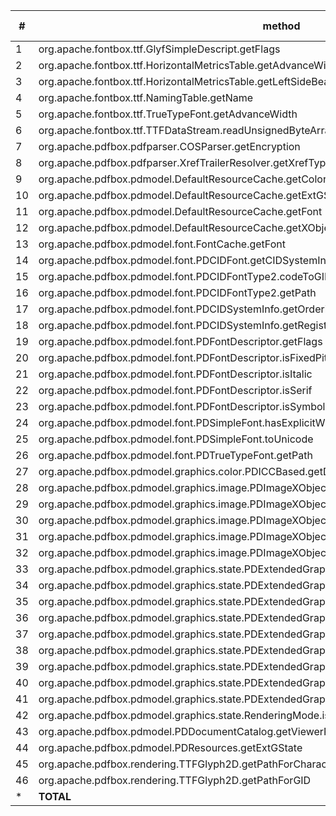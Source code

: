 | \# | method                                                                                          | invocations | collected profiles | unique profiles | tested profiles | passing tests | failing tests | descartes classification |
|----|-------------------------------------------------------------------------------------------------|-------------|--------------------|-----------------|-----------------|---------------|---------------|--------------------------|
| 1  | org.apache.fontbox.ttf.GlyfSimpleDescript.getFlags                                              | 23471       | 23471              | 11730           | 117             | 117           | 0             | tested                   |
| 2  | org.apache.fontbox.ttf.HorizontalMetricsTable.getAdvanceWidth                                   | 275         | 275                | 174             | 174             | 174           | 0             | tested                   |
| 3  | org.apache.fontbox.ttf.HorizontalMetricsTable.getLeftSideBearing                                | 431         | 360                | 360             | 360             | 360           | 0             | tested                   |
| 4  | org.apache.fontbox.ttf.NamingTable.getName                                                      | 650         | 563                | 273             | 273             | 273           | 0             | tested                   |
| 5  | org.apache.fontbox.ttf.TrueTypeFont.getAdvanceWidth                                             | 275         | 275                | 174             | 174             | 174           | 0             | tested                   |
| 6  | org.apache.fontbox.ttf.TTFDataStream.readUnsignedByteArray                                      | 431         | 431                | 431             | 43              | 43            | 0             | tested                   |
| 7  | org.apache.pdfbox.pdfparser.COSParser.getEncryption                                             | 46          | 38                 | 35              | 35              | 13            | 22            |                          |
| 8  | org.apache.pdfbox.pdfparser.XrefTrailerResolver.getXrefType                                     | 46          | 46                 | 17              | 17              | 17            | 0             |                          |
| 9  | org.apache.pdfbox.pdmodel.DefaultResourceCache.getColorSpace                                    | 72          | 29                 | 27              | 27              | 4             | 23            |                          |
| 10 | org.apache.pdfbox.pdmodel.DefaultResourceCache.getExtGState                                     | 49          | 24                 | 22              | 22              | 4             | 18            |                          |
| 11 | org.apache.pdfbox.pdmodel.DefaultResourceCache.getFont                                          | 546         | 29                 | 29              | 29              | 5             | 24            |                          |
| 12 | org.apache.pdfbox.pdmodel.DefaultResourceCache.getXObject                                       | 66          | 15                 | 15              | 15              | 13            | 2             |                          |
| 13 | org.apache.pdfbox.pdmodel.font.FontCache.getFont                                                | 115         | 115                | 105             | 105             | 83            | 22            |                          |
| 14 | org.apache.pdfbox.pdmodel.font.PDCIDFont.getCIDSystemInfo                                       | 3           | 3                  | 1               | 1               | 0             | 1             |                          |
| 15 | org.apache.pdfbox.pdmodel.font.PDCIDFontType2.codeToGID                                         | 58          | 38                 | 7               | 7               | 7             | 0             |                          |
| 16 | org.apache.pdfbox.pdmodel.font.PDCIDFontType2.getPath                                           | 6           | 6                  | 6               | 6               | 0             | 6             |                          |
| 17 | org.apache.pdfbox.pdmodel.font.PDCIDSystemInfo.getOrdering                                      | 12          | 12                 | 1               | 1               | 1             | 0             |                          |
| 18 | org.apache.pdfbox.pdmodel.font.PDCIDSystemInfo.getRegistry                                      | 3           | 3                  | 1               | 1               | 1             | 0             |                          |
| 19 | org.apache.pdfbox.pdmodel.font.PDFontDescriptor.getFlags                                        | 227         | 227                | 54              | 54              | 54            | 0             |                          |
| 20 | org.apache.pdfbox.pdmodel.font.PDFontDescriptor.isFixedPitch                                    | 21          | 21                 | 6               | 6               | 6             | 0             |                          |
| 21 | org.apache.pdfbox.pdmodel.font.PDFontDescriptor.isItalic                                        | 21          | 21                 | 6               | 6               | 6             | 0             |                          |
| 22 | org.apache.pdfbox.pdmodel.font.PDFontDescriptor.isSerif                                         | 21          | 21                 | 6               | 6               | 6             | 0             |                          |
| 23 | org.apache.pdfbox.pdmodel.font.PDFontDescriptor.isSymbolic                                      | 24          | 24                 | 20              | 20              | 20            | 0             |                          |
| 24 | org.apache.pdfbox.pdmodel.font.PDSimpleFont.hasExplicitWidth                                    | 274         | 144                | 117             | 117             | 117           | 0             |                          |
| 25 | org.apache.pdfbox.pdmodel.font.PDSimpleFont.toUnicode                                           | 30840       | 37                 | 35              | 35              | 35            | 0             |                          |
| 26 | org.apache.pdfbox.pdmodel.font.PDTrueTypeFont.getPath                                           | 782         | 36                 | 36              | 36              | 0             | 36            |                          |
| 27 | org.apache.pdfbox.pdmodel.graphics.color.PDICCBased.getDefaultDecode                            | 16          | 16                 | 8               | 8               | 8             | 0             |                          |
| 28 | org.apache.pdfbox.pdmodel.graphics.image.PDImageXObject.getColorKeyMask                         | 39          | 7                  | 7               | 7               | 7             | 0             |                          |
| 29 | org.apache.pdfbox.pdmodel.graphics.image.PDImageXObject.getDecode                               | 39          | 7                  | 7               | 7               | 7             | 0             |                          |
| 30 | org.apache.pdfbox.pdmodel.graphics.image.PDImageXObject.getInterpolate                          | 66          | 8                  | 8               | 8               | 8             | 0             |                          |
| 31 | org.apache.pdfbox.pdmodel.graphics.image.PDImageXObject.getMask                                 | 66          | 13                 | 13              | 13              | 13            | 0             |                          |
| 32 | org.apache.pdfbox.pdmodel.graphics.image.PDImageXObject.getOptionalContent                      | 33          | 7                  | 7               | 7               | 7             | 0             |                          |
| 33 | org.apache.pdfbox.pdmodel.graphics.state.PDExtendedGraphicsState.getAlphaSourceFlag             | 12          | 12                 | 1               | 1               | 1             | 0             |                          |
| 34 | org.apache.pdfbox.pdmodel.graphics.state.PDExtendedGraphicsState.getAutomaticStrokeAdjustment   | 33          | 33                 | 4               | 4               | 4             | 0             |                          |
| 35 | org.apache.pdfbox.pdmodel.graphics.state.PDExtendedGraphicsState.getNonStrokingAlphaConstant    | 12          | 12                 | 1               | 1               | 1             | 0             |                          |
| 36 | org.apache.pdfbox.pdmodel.graphics.state.PDExtendedGraphicsState.getNonStrokingOverprintControl | 24          | 24                 | 3               | 3               | 3             | 0             |                          |
| 37 | org.apache.pdfbox.pdmodel.graphics.state.PDExtendedGraphicsState.getOverprintMode               | 24          | 24                 | 3               | 3               | 3             | 0             |                          |
| 38 | org.apache.pdfbox.pdmodel.graphics.state.PDExtendedGraphicsState.getSmoothnessTolerance         | 21          | 21                 | 3               | 3               | 3             | 0             |                          |
| 39 | org.apache.pdfbox.pdmodel.graphics.state.PDExtendedGraphicsState.getSoftMask                    | 20          | 20                 | 4               | 4               | 4             | 0             |                          |
| 40 | org.apache.pdfbox.pdmodel.graphics.state.PDExtendedGraphicsState.getStrokingAlphaConstant       | 12          | 12                 | 1               | 1               | 1             | 0             |                          |
| 41 | org.apache.pdfbox.pdmodel.graphics.state.PDExtendedGraphicsState.getStrokingOverprintControl    | 48          | 48                 | 3               | 3               | 3             | 0             |                          |
| 42 | org.apache.pdfbox.pdmodel.graphics.state.RenderingMode.isFill                                   | 30944       | 30944              | 1               | 1               | 1             | 0             |                          |
| 43 | org.apache.pdfbox.pdmodel.PDDocumentCatalog.getViewerPreferences                                | 8           | 8                  | 8               | 8               | 6             | 2             |                          |
| 44 | org.apache.pdfbox.pdmodel.PDResources.getExtGState                                              | 49          | 19                 | 18              | 18              | 0             | 18            |                          |
| 45 | org.apache.pdfbox.rendering.TTFGlyph2D.getPathForCharacterCode                                  | 15472       | 34                 | 34              | 34              | 0             | 34            |                          |
| 46 | org.apache.pdfbox.rendering.TTFGlyph2D.getPathForGID                                            | 15472       | 34                 | 34              | 34              | 0             | 34            |                          |
| *  | **TOTAL**                                                                                       | 121175      | 57567              | 13856           | 1855            | 1613          | 242           |                          |
